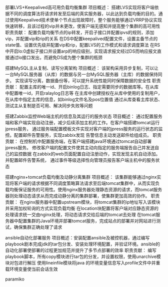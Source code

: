 部署LVS+Keepalived高可用负载均衡集群
项目概述：
搭建LVS实现将客户端依据不同的调度算法将请求转发至后端的真实服务器，以此达到负载均衡的目的。通过使用Keepalived技术使单个节点出现故障时，整个服务能够通过VRRP协议实现快速转移，且该过程的vip并未更改，使客户端无感知并提高整个集群的高可用性
职责贡献：
配置负载均衡节点的ip转发，开启子接口并配置ipvs的规则，添加vip，并配置vip和rip的关系
在DS中配置keepalived配置文件，设置主备节点的state值、设置优先级并配置vip和rip，配置LVS的工作模式和请求调度算法
在RS中开启lo:0虚拟子接口并设置arp的响应级别，实现请求报文经过DS而响应报文直接通过lo接口发出，而避免DS成为整个集群的瓶颈


搭建MySQL主从复制、读写分离架构
项目概述：
该架构采用异步复制，可以让一台MySQL服务器（从库）的数据与另一台MySQL服务器（主库）的数据保持同步。
实现读写分离，数据备份等，可以提升系统性能同时保障数据的安全性
职责贡献：
配置主库的唯一id、开启binlog日志、指定需要同步的数据库等。在从库中配置唯一id，开启ralaylog日志等
在主库中创建授权在从库中使用的复制用户，在从库中指定主库的信息，如binlog文件名及pos位置值
通过从库查看主库状态、测试主从复制是否可用、解决同步失败等问题

搭建Zabbix监控Web端主机的信息及其运行的服务状态
项目概述：
通过配置服务端和客户端实现自动注册，减少后续添加主机的工作。在客户端搭建tomcat运行jpress服务，
通过服务端配置模板文件实现对客户端的jpress服务的运行状态的监控。配置邮件告警服务，实现zabbix发现
告警信息主动发送邮件给组成员。
职责贡献：
在控制机中配置服务端，在客户端搭建java环境通过tomcat自动部署jpress服务。
修改客户端的配置文件使其主动向指定的服务端报告自己并发送自己的监控数据
在zabbix的web页面配置自动注册动作，实现发现主机自动添加。并配置邮件告警系统，
通过事件等级选择性向管理员报告客户端主机中的服务状态

搭建nginx+tomcat负载均衡及动静分离集群
项目概述：
该集群能够通过nginx实现将客户端的请求根据不同调度策略算法请求至后端tomcat集群中，从而实现负载均衡保证服务的可用性。使用nginx服务器处理静态资源的请求，而tomcat服务器则处理动态请求从而完成动静分离的集群部署，使集群更加高效的协作。
职责贡献：
在nginx服务器中配置upstream模块，将tomcat集群的ip地址写入该模块并采用加权轮询的方式实现负载均衡
在location块配置将客户端对应静态资源的处理请求统一交由nginx处理，将动态请求交给后端的tomcat去处理
在tomcat服务器中配置集群的Java环境并部署tomcat服务，完成站点的部署并对网站进行测试，确保集群正确处理了请求

ansible自动化部署服务
项目概述：安装配置ansible及被控机器，通过编写playbook剧本完成jdk的tar包分发、安装处理环境配置，并验证环境。ansible的自动化部署使部署的过程更加规范并提升了多节点部署的效率
职责贡献：
编写playbook脚本，所有copy模块进行tar包的分发，并设置权限，使用unarchive模块对包进行解压
使用lineinfile模块将java 的环境变量信息写入profile文件中并重载环境变量使当前会话生效

paramiko